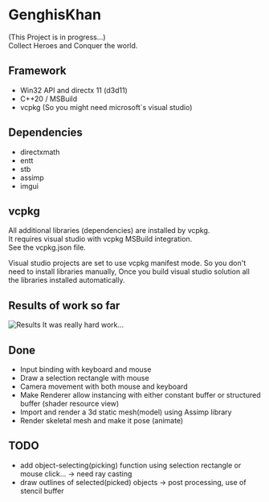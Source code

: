 # GenghisKhan
(This Project is in progress...)  
Collect Heroes and Conquer the world.  

## Framework
- Win32 API and directx 11 (d3d11)
- C++20 / MSBuild 
- vcpkg (So you might need microsoft`s visual studio)

## Dependencies
- directxmath
- entt
- stb
- assimp
- imgui

## vcpkg
All additional libraries (dependencies) are installed by vcpkg.  
It requires visual studio with vcpkg MSBuild integration.  
See the vcpkg.json file.  

Visual studio projects are set to use vcpkg manifest mode.
So you don't need to install libraries manually,
Once you build visual studio solution all the libraries installed automatically.

## Results of work so far
![Results](https://user-images.githubusercontent.com/61501369/219645756-42cc0112-e808-413d-9d1b-8a2f19794e43.png)
It was really hard work...

## Done
- Input binding with keyboard and mouse
- Draw a selection rectangle with mouse 
- Camera movement with both mouse and keyboard
- Make Renderer allow instancing with either constant buffer or structured buffer (shader resource view)
- Import and render a 3d static mesh(model) using Assimp library
- Render skeletal mesh and make it pose (animate)

## TODO
- add object-selecting(picking) function using selection rectangle or mouse click... -> need ray casting
- draw outlines of selected(picked) objects -> post processing, use of stencil buffer

